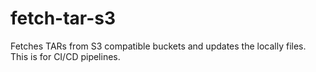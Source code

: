 # fetch-tar-s3
Fetches TARs from S3 compatible buckets and updates the locally files. This is for CI/CD pipelines.
